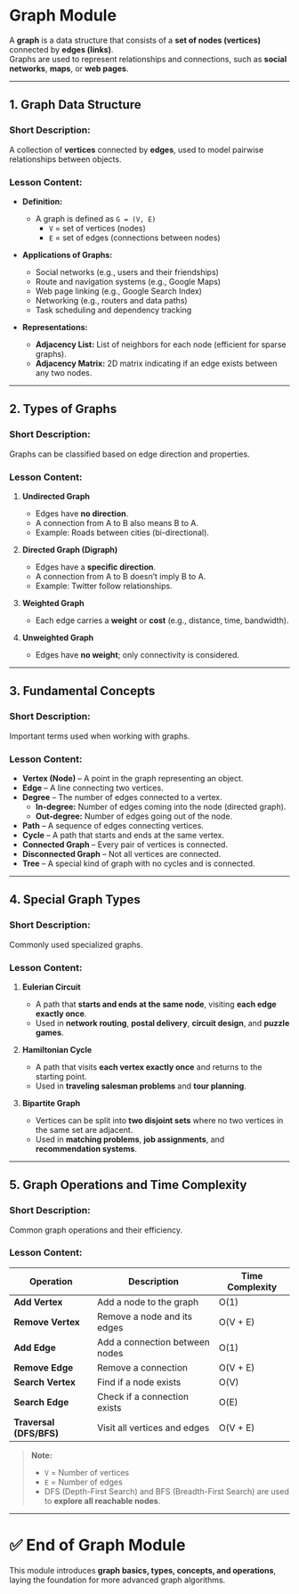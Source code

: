 # Graph Module

A **graph** is a data structure that consists of a **set of nodes (vertices)** connected by **edges (links)**.  
Graphs are used to represent relationships and connections, such as **social networks**, **maps**, or **web pages**.

---

## 1. Graph Data Structure

### Short Description:

A collection of **vertices** connected by **edges**, used to model pairwise relationships between objects.

### Lesson Content:

- **Definition:**

  - A graph is defined as `G = (V, E)`
    - `V` = set of vertices (nodes)
    - `E` = set of edges (connections between nodes)

- **Applications of Graphs:**

  - Social networks (e.g., users and their friendships)
  - Route and navigation systems (e.g., Google Maps)
  - Web page linking (e.g., Google Search Index)
  - Networking (e.g., routers and data paths)
  - Task scheduling and dependency tracking

- **Representations:**
  - **Adjacency List:** List of neighbors for each node (efficient for sparse graphs).
  - **Adjacency Matrix:** 2D matrix indicating if an edge exists between any two nodes.

---

## 2. Types of Graphs

### Short Description:

Graphs can be classified based on edge direction and properties.

### Lesson Content:

1. **Undirected Graph**

   - Edges have **no direction**.
   - A connection from A to B also means B to A.
   - Example: Roads between cities (bi-directional).

2. **Directed Graph (Digraph)**

   - Edges have a **specific direction**.
   - A connection from A to B doesn’t imply B to A.
   - Example: Twitter follow relationships.

3. **Weighted Graph**

   - Each edge carries a **weight** or **cost** (e.g., distance, time, bandwidth).

4. **Unweighted Graph**
   - Edges have **no weight**; only connectivity is considered.

---

## 3. Fundamental Concepts

### Short Description:

Important terms used when working with graphs.

### Lesson Content:

- **Vertex (Node)** – A point in the graph representing an object.
- **Edge** – A line connecting two vertices.
- **Degree** – The number of edges connected to a vertex.
  - **In-degree:** Number of edges coming into the node (directed graph).
  - **Out-degree:** Number of edges going out of the node.
- **Path** – A sequence of edges connecting vertices.
- **Cycle** – A path that starts and ends at the same vertex.
- **Connected Graph** – Every pair of vertices is connected.
- **Disconnected Graph** – Not all vertices are connected.
- **Tree** – A special kind of graph with no cycles and is connected.

---

## 4. Special Graph Types

### Short Description:

Commonly used specialized graphs.

### Lesson Content:

1. **Eulerian Circuit**

   - A path that **starts and ends at the same node**, visiting **each edge exactly once**.
   - Used in **network routing**, **postal delivery**, **circuit design**, and **puzzle games**.

2. **Hamiltonian Cycle**

   - A path that visits **each vertex exactly once** and returns to the starting point.
   - Used in **traveling salesman problems** and **tour planning**.

3. **Bipartite Graph**
   - Vertices can be split into **two disjoint sets** where no two vertices in the same set are adjacent.
   - Used in **matching problems**, **job assignments**, and **recommendation systems**.

---

## 5. Graph Operations and Time Complexity

### Short Description:

Common graph operations and their efficiency.

### Lesson Content:

| Operation               | Description                    | Time Complexity |
| ----------------------- | ------------------------------ | --------------- |
| **Add Vertex**          | Add a node to the graph        | O(1)            |
| **Remove Vertex**       | Remove a node and its edges    | O(V + E)        |
| **Add Edge**            | Add a connection between nodes | O(1)            |
| **Remove Edge**         | Remove a connection            | O(V + E)        |
| **Search Vertex**       | Find if a node exists          | O(V)            |
| **Search Edge**         | Check if a connection exists   | O(E)            |
| **Traversal (DFS/BFS)** | Visit all vertices and edges   | O(V + E)        |

> **Note:**
>
> - `V` = Number of vertices
> - `E` = Number of edges
> - DFS (Depth-First Search) and BFS (Breadth-First Search) are used to **explore all reachable nodes**.

---

# ✅ End of Graph Module

This module introduces **graph basics, types, concepts, and operations**, laying the foundation for more advanced graph algorithms.
